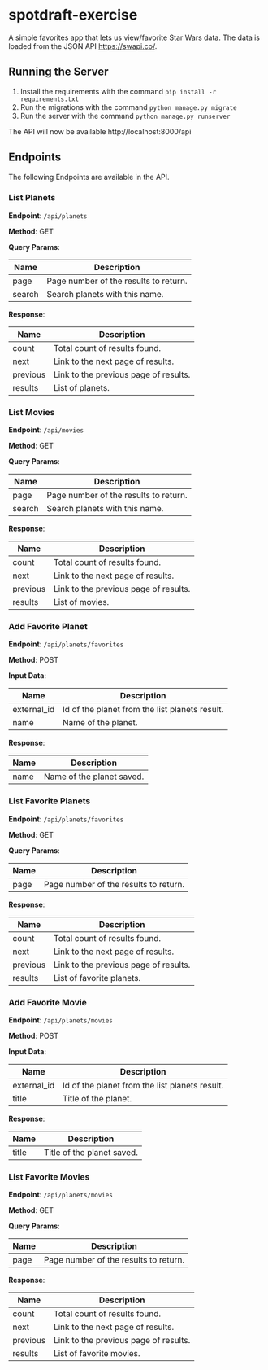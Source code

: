 # spotdraft-exercise

A simple favorites app that lets us view/favorite Star Wars data. The data is loaded from the JSON API https://swapi.co/. 

## Running the Server

1. Install the requirements with the command `pip install -r requirements.txt`
2. Run the migrations with the command `python manage.py migrate`
2. Run the server with the command `python manage.py runserver`

The API will now be available http://localhost:8000/api

## Endpoints

The following Endpoints are available in the API.

### List Planets

**Endpoint**: `/api/planets`

**Method**: GET

**Query Params**:

Name | Description
--- | --- 
page | Page number of the results to return. 
search | Search planets with this name.

**Response**:

Name | Description
--- | --- 
count | Total count of results found. 
next | Link to the next page of results.
previous | Link to the previous page of results.
results | List of planets.


### List Movies

**Endpoint**: `/api/movies`

**Method**: GET

**Query Params**:

Name | Description
--- | --- 
page | Page number of the results to return. 
search | Search planets with this name.

**Response**:

Name | Description
--- | --- 
count | Total count of results found. 
next | Link to the next page of results.
previous | Link to the previous page of results.
results | List of movies.


### Add Favorite Planet

**Endpoint**: `/api/planets/favorites`

**Method**: POST

**Input Data**:

Name | Description
--- | --- 
external_id | Id of the planet from the list planets result. 
name | Name of the planet.

**Response**:

Name | Description
--- | --- 
name | Name of the planet saved. 


### List Favorite Planets

**Endpoint**: `/api/planets/favorites`

**Method**: GET

**Query Params**:

Name | Description
--- | --- 
page | Page number of the results to return. 

**Response**:

Name | Description
--- | --- 
count | Total count of results found. 
next | Link to the next page of results.
previous | Link to the previous page of results.
results | List of favorite planets.

### Add Favorite Movie

**Endpoint**: `/api/planets/movies`

**Method**: POST

**Input Data**:

Name | Description
--- | --- 
external_id | Id of the planet from the list planets result. 
title | Title of the planet.

**Response**:

Name | Description
--- | --- 
title | Title of the planet saved. 


### List Favorite Movies

**Endpoint**: `/api/planets/movies`

**Method**: GET

**Query Params**:

Name | Description
--- | --- 
page | Page number of the results to return. 

**Response**:

Name | Description
--- | --- 
count | Total count of results found. 
next | Link to the next page of results.
previous | Link to the previous page of results.
results | List of favorite movies.